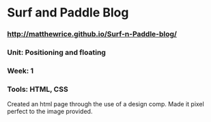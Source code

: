 # Surf and Paddle Blog
### http://matthewrice.github.io/Surf-n-Paddle-blog/
### Unit: Positioning and floating
### Week: 1
### Tools: HTML, CSS

Created an html page through the use of a design comp. Made it pixel perfect to the image provided.
